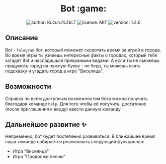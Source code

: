 <h1 align="center">Bot :game:</h1>
<p align="center">
  <img src="https://img.shields.io/badge/author-AlinaAlisha%20%26%20Samareva%20%26%20DarthFinn-blue" alt="author: Kuzuru%26LT">
  <img src="https://img.shields.io/npm/l/apache" alt="license: MIT">
  <img src="https://img.shields.io/badge/version-1.2.0-blue" alt="version: 1.2.0">
 </p>

## Описание

Bot - `Telegram` бот, который поможет скоротать время за игрой в города. Во время игры ты узнаешь интересные 
факты о городах, который тебе загадет Bot и насладишься прекраными видами. А если ты не сможешь придумать город на 
нужную букву - не беда, ты можешь взять подсказку и угадать город в игре "Виселица".

## Возможности

Справку по всем доступным возможностям бота можно получить благодаря команде `help`.
Для того чтобы её получить, достаточно (после приглашения к вводу) ввести данную команду


## Дальнейшее развитие :sparkles:
Непременно, бот будет постепенно развиваться. В ближайшее время наша команда собирается
реализовать следующий функционал:

- Игра "Виселица"
- Игра "Продолжи песню"